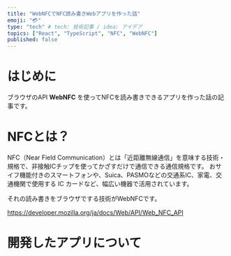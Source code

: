 ```yaml
---
title: "WebNFCでNFC読み書きWebアプリを作った話"
emoji: "💳"
type: "tech" # tech: 技術記事 / idea: アイデア
topics: ["React", "TypeScript", "NFC", "WebNFC"]
published: false
---
```


# はじめに

ブラウザのAPI **WebNFC** を使ってNFCを読み書きできるアプリを作った話の記事です。

# NFCとは？

NFC（Near Field Communication）とは「近距離無線通信」を意味する技術・規格で、非接触ICチップを使ってかざすだけで通信できる通信規格です。
おサイフ機能付きのスマートフォンや、Suica、PASMOなどの交通系IC、家電、交通機関で使用する IC カードなど、幅広い機器で活用されています。

それの読み書きをブラウザでする技術がWebNFCです。

https://developer.mozilla.org/ja/docs/Web/API/Web_NFC_API

# 開発したアプリについて

